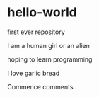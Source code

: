 # hello-world
first ever repository

I am a human girl
or an alien

hoping to learn programming

I love garlic bread

Commence comments
